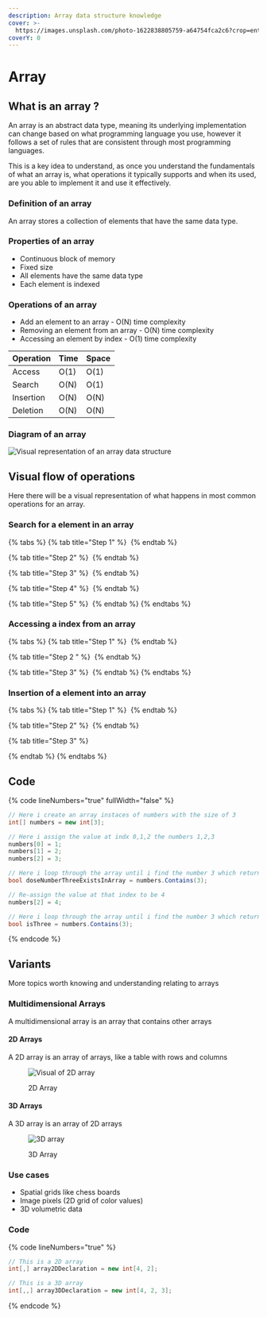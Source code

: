 ```yaml
---
description: Array data structure knowledge
cover: >-
  https://images.unsplash.com/photo-1622838805759-a64754fca2c6?crop=entropy&cs=srgb&fm=jpg&ixid=M3wxOTcwMjR8MHwxfHNlYXJjaHw2fHxhcnJheXxlbnwwfHx8fDE3MDg1MTY0Mjd8MA&ixlib=rb-4.0.3&q=85
coverY: 0
---
```


# Array

## What is an array ?

An array is an abstract data type, meaning its underlying implementation can change based on what programming language you use, however it follows a set of rules that are consistent through most programming languages.

This is a key idea to understand, as once you understand the fundamentals of what an array is, what operations it typically supports and when its used, are you able to implement it and use it effectively.

### Definition of an array

An array stores a collection of elements that have the same data type.

### Properties of an array

* Continuous block of memory
* Fixed size
* All elements have the same data type
* Each element is indexed

### Operations of an array

* Add an element to an array - O(N) time complexity
* Removing an element from an array - O(N) time complexity
* Accessing an element by index - O(1) time complexity&#x20;

| Operation | Time | Space |
| --------- | ---- | ----- |
| Access    | O(1) | O(1)  |
| Search    | O(N) | O(1)  |
| Insertion | O(N) | O(N)  |
| Deletion  | O(N) | O(N)  |

### Diagram of an array

<img src="../../.gitbook/assets/file.excalidraw (19).svg" alt="Visual representation of an array data structure" class="gitbook-drawing">

## Visual flow of operations

Here there will be a visual representation of what happens in most common operations for an array.

### Search for a element in an array

{% tabs %}
{% tab title="Step 1" %}
<img src="../../.gitbook/assets/file.excalidraw (20).svg" alt="" class="gitbook-drawing">
{% endtab %}

{% tab title="Step 2" %}
<img src="../../.gitbook/assets/file.excalidraw (21).svg" alt="" class="gitbook-drawing">
{% endtab %}

{% tab title="Step 3" %}
<img src="../../.gitbook/assets/file.excalidraw (22).svg" alt="" class="gitbook-drawing">
{% endtab %}

{% tab title="Step 4" %}
<img src="../../.gitbook/assets/file.excalidraw (23).svg" alt="" class="gitbook-drawing">
{% endtab %}

{% tab title="Step 5" %}
<img src="../../.gitbook/assets/file.excalidraw (24).svg" alt="" class="gitbook-drawing">
{% endtab %}
{% endtabs %}

### Accessing a index from an array

{% tabs %}
{% tab title="Step 1" %}
<img src="../../.gitbook/assets/file.excalidraw (16).svg" alt="" class="gitbook-drawing">
{% endtab %}

{% tab title="Step 2 " %}
<img src="../../.gitbook/assets/file.excalidraw (17).svg" alt="" class="gitbook-drawing">
{% endtab %}

{% tab title="Step 3" %}
<img src="../../.gitbook/assets/file.excalidraw (18).svg" alt="" class="gitbook-drawing">
{% endtab %}
{% endtabs %}

### Insertion of a element into an array

{% tabs %}
{% tab title="Step 1" %}
<img src="../../.gitbook/assets/file.excalidraw (25).svg" alt="" class="gitbook-drawing">
{% endtab %}

{% tab title="Step 2" %}
<img src="../../.gitbook/assets/file.excalidraw (26).svg" alt="" class="gitbook-drawing">
{% endtab %}

{% tab title="Step 3" %}
<img src="../../.gitbook/assets/file.excalidraw (27).svg" alt="" class="gitbook-drawing">


{% endtab %}
{% endtabs %}

## Code

{% code lineNumbers="true" fullWidth="false" %}
```csharp
// Here i create an array instaces of numbers with the size of 3
int[] numbers = new int[3];

// Here i assign the value at indx 0,1,2 the numbers 1,2,3
numbers[0] = 1;
numbers[1] = 2;
numbers[2] = 3;

// Here i loop through the array until i find the number 3 which returns true
bool doseNumberThreeExistsInArray = numbers.Contains(3);

// Re-assign the value at that index to be 4
numbers[2] = 4;

// Here i loop through the array until i find the number 3 which returns false
bool isThree = numbers.Contains(3);
```
{% endcode %}

## Variants

More topics worth knowing and understanding relating to arrays

### Multidimensional Arrays

A multidimensional array is an array that contains other arrays

#### 2D Arrays

A 2D array is an array of arrays, like a table with rows and columns

<figure><img src="../../.gitbook/assets/2D-array-representation.png" alt="Visual of 2D array"><figcaption><p>2D Array</p></figcaption></figure>

#### 3D Arrays

A 3D array is an array of 2D arrays

<figure><img src="../../.gitbook/assets/array3.png" alt="3D array"><figcaption><p>3D Array</p></figcaption></figure>

### Use cases

* Spatial grids like chess boards
* Image pixels (2D grid of color values)
* 3D volumetric data

### Code

{% code lineNumbers="true" %}
```csharp
// This is a 2D array
int[,] array2DDeclaration = new int[4, 2];

// This is a 3D array
int[,,] array3DDeclaration = new int[4, 2, 3];
```
{% endcode %}
